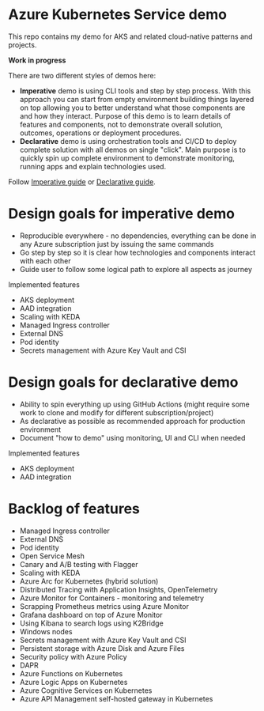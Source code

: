 # Azure Kubernetes Service demo
This repo contains my demo for AKS and related cloud-native patterns and projects.

**Work in progress**

There are two different styles of demos here:
- **Imperative** demo is using CLI tools and step by step process. With this approach you can start from empty environment building things layered on top allowing you to better understand what those components are and how they interact. Purpose of this demo is to learn details of features and components, not to demonstrate overall solution, outcomes, operations or deployment procedures.
- **Declarative** demo is using orchestration tools and CI/CD to deploy complete solution with all demos on single "click". Main purpose is to quickly spin up complete environment to demonstrate monitoring, running apps and explain technologies used.

Follow [Imperative guide](./imperative/README.md) or [Declarative guide](./imperative/README.md).

# Design goals for imperative demo
- Reproducible everywhere - no dependencies, everything can be done in any Azure subscription just by issuing the same commands
- Go step by step so it is clear how technologies and components interact with each other
- Guide user to follow some logical path to explore all aspects as journey

Implemented features
- AKS deployment
- AAD integration
- Scaling with KEDA
- Managed Ingress controller
- External DNS
- Pod identity
- Secrets management with Azure Key Vault and CSI

# Design goals for declarative demo
- Ability to spin everything up using GitHub Actions (might require some work to clone and modify for different subscription/project)
- As declarative as possible as recommended approach for production environment
- Document "how to demo" using monitoring, UI and CLI when needed

Implemented features
- AKS deployment
- AAD integration

# Backlog of features
- Managed Ingress controller
- External DNS
- Pod identity
- Open Service Mesh
- Canary and A/B testing with Flagger
- Scaling with KEDA
- Azure Arc for Kubernetes (hybrid solution)
- Distributed Tracing with Application Insights, OpenTelemetry
- Azure Monitor for Containers - monitoring and telemetry
- Scrapping Prometheus metrics using Azure Monitor
- Grafana dashboard on top of Azure Monitor
- Using Kibana to search logs using K2Bridge
- Windows nodes
- Secrets management with Azure Key Vault and CSI
- Persistent storage with Azure Disk and Azure Files
- Security policy with Azure Policy
- DAPR
- Azure Functions on Kubernetes
- Azure Logic Apps on Kubernetes
- Azure Cognitive Services on Kubernetes
- Azure API Management self-hosted gateway in Kubernetes
